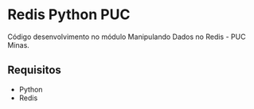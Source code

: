 # Redis Python PUC
Código desenvolvimento no módulo Manipulando Dados no Redis - PUC Minas.

## Requisitos
- Python
- Redis


